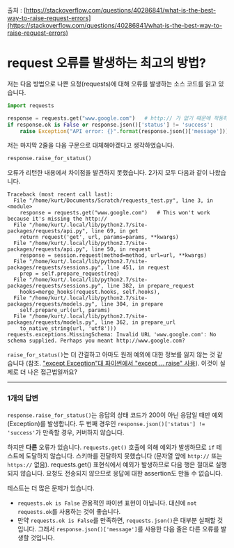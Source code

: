 출처 : [https://stackoverflow.com/questions/40286841/what-is-the-best-way-to-raise-request-errors](https://stackoverflow.com/questions/40286841/what-is-the-best-way-to-raise-request-errors)

# request 오류를 발생하는 최고의 방법?

저는 다음 방법으로 나쁜 요청(requests)에 대해 오류를 발생하는 소스 코드를 읽고 있습니다.

```python
import requests

response = requests.get("www.google.com")   # http:// 가 없기 때문에 작동하지 않습니다.
if response.ok is False or response.json()['status'] != 'success':
    raise Exception("API error: {}".format(response.json()['message']))
```

저는 마지막 2줄을 다음 구문으로 대체해야겠다고 생각하였습니다.

```python
response.raise_for_status()
```

오류가 리턴한 내용에서 차이점을 발견하지 못했습니다. 2가지 모두 다음과 같이 나왔습니다.

```
Traceback (most recent call last):
  File "/home/kurt/Documents/Scratch/requests_test.py", line 3, in <module>
    response = requests.get("www.google.com")   # This won't work because it's missing the http://
  File "/home/kurt/.local/lib/python2.7/site-packages/requests/api.py", line 69, in get
    return request('get', url, params=params, **kwargs)
  File "/home/kurt/.local/lib/python2.7/site-packages/requests/api.py", line 50, in request
    response = session.request(method=method, url=url, **kwargs)
  File "/home/kurt/.local/lib/python2.7/site-packages/requests/sessions.py", line 451, in request
    prep = self.prepare_request(req)
  File "/home/kurt/.local/lib/python2.7/site-packages/requests/sessions.py", line 382, in prepare_request
    hooks=merge_hooks(request.hooks, self.hooks),
  File "/home/kurt/.local/lib/python2.7/site-packages/requests/models.py", line 304, in prepare
    self.prepare_url(url, params)
  File "/home/kurt/.local/lib/python2.7/site-packages/requests/models.py", line 362, in prepare_url
    to_native_string(url, 'utf8')))
requests.exceptions.MissingSchema: Invalid URL 'www.google.com': No schema supplied. Perhaps you meant http://www.google.com?
```

`raise_for_status()`는 더 간결하고 아마도 원래 예외에 대한 정보를 잃지 않는 것 같습니다 (참조. ["except Exception"대 파이썬에서 "except ... raise" 사용](https://stackoverflow.com/questions/40280776/use-of-except-exception-vs-except-raise-in-python)). 이것이 실제로 더 나은 접근법일까요?

---

### 1개의 답변

`response.raise_for_status()`는 응답의 상태 코드가 200이 아닌 응답일 때만 예외(Exception)를 발생합니다. 두 번째 경우인 `response.json()['status'] != 'success'`가 만족할 경우, 커버하지 않습니다.

하지만 **다른** 오류가 있습니다. `requests.get()` 호출에 의해 예외가 발생하므로 `if` 테스트에 도달하지 않습니다. 스키마를 전달하지 못했습니다 (문자열 앞에 `http://` 또는 `https://` 없음). requests.get() 표현식에서 예외가 발생하므로 다음 행은 절대로 실행되지 않습니다. 요청도 전송되지 않으므로 응답에 대한 assertion도 만들 수 없습니다.

테스트는 더 많은 문제가 있습니다.

-   `requests.ok is False` 관용적인 파이썬 표현이 아닙니다. 대신에 `not requests.ok`를 사용하는 것이 좋습니다.
-   만약 `requests.ok is False`를 만족하면, `requests.json()`은 대부분 실패할 것입니다. 그래서 `response.json()['message']`를 사용한 다음 줄은 다른 오류를 발생할 것입니다.
